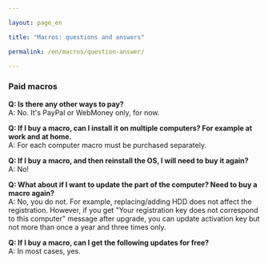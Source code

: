 ```yaml
---

layout: page_en

title: "Macros: questions and answers"

permalink: /en/macros/question-answer/

---
```


### Paid macros

**Q: Is there any other ways to pay?**  
A: No. It's PayPal or WebMoney only, for now.

**Q: If I buy a macro, can I install it on multiple computers? For example at work and at home.**  
A: For each computer macro must be purchased separately.

**Q: If I buy a macro, and then reinstall the OS, I will need to buy it again?**  
A: No!

**Q: What about if I want to update the part of the computer? Need to buy a macro again?**  
A: No, you do not. For example, replacing/adding HDD does not affect the registration. However, if you get "Your registration key does not correspond to this computer" message after upgrade, you can update activation key but not more than once a year and three times only.

**Q: If I buy a macro, can I get the following updates for free?**  
A: In most cases, yes.
